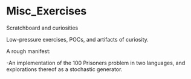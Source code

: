 # Misc_Exercises
Scratchboard and curiosities

Low-pressure exercises, POCs, and artifacts of curiosity.

A rough manifest:

-An implementation of the 100 Prisoners problem in two languages, and explorations thereof as a stochastic generator.
